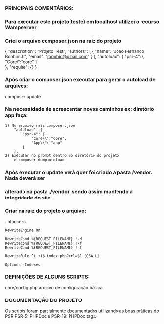 ### PRINCIPAIS COMENTÁRIOS:

### Para executar este projeto(teste) em localhost utilizei o recurso Wampserver

### Criei o arquivo composer.json na raiz do projeto
{
    "description": "Projeto Test",
    "authors": [
        {
            "name": "João Fernando Bonhin Jr",
            "email": "jbonhin@gmail.com"
        }
    ],
    "autoload": {
        "psr-4": {
            "Core\\":"core"
        }   
    },
    "require": {}
}

### Após criar o composer.json executar para gerar o autoload de arquivos:
composer update

### Na necessidade de acrescentar novos caminhos ex: diretório app faça:
    1) No arquivo raiz composer.json
        "autoload": {
            "psr-4": {
                "Core\\":"core",
                "App\\": "app"
            }   
        },
    2) Executar no prompt dentro do diretório do projeto
        > composer dumpautoload    

### Após executar o update verá quer foi criado a pasta /vendor. Nada deverá ser
### alterado na pasta ./vendor, sendo assim mantendo a integridade do site.

### Criar na raiz do projeto o arquivo:
. htaccess

    RewriteEngine On

    RewriteCond %{REQUEST_FILENAME} !-d
    RewriteCond %{REQUEST_FILENAME} !-f
    RewriteCond %{REQUEST_FILENAME} !-l

    RewriteRule ^(.+)$ index.php?url=$1 [QSA,L]

    Options -Indexes


### DEFINIÇÕES DE ALGUNS SCRIPTS:

core/config.php
    arquivo de configuração básica

### DOCUMENTAÇÂO DO PROJETO
Os scripts foram parcialmente documentados utilizando as boas práticas do PSR
PSR-5: PHPDoc e PSR-19: PHPDoc tags.

